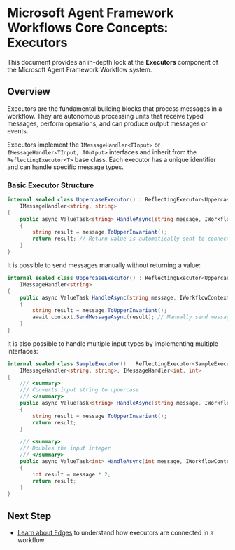 # Microsoft Agent Framework Workflows Core Concepts: Executors

This document provides an in-depth look at the **Executors** component of the Microsoft Agent Framework Workflow system.

## Overview

Executors are the fundamental building blocks that process messages in a workflow. They are autonomous processing units that receive typed messages, perform operations, and can produce output messages or events.


Executors implement the `IMessageHandler<TInput>` or `IMessageHandler<TInput, TOutput>` interfaces and inherit from the `ReflectingExecutor<T>` base class. Each executor has a unique identifier and can handle specific message types.

### Basic Executor Structure

```csharp
internal sealed class UppercaseExecutor() : ReflectingExecutor<UppercaseExecutor>("UppercaseExecutor"), 
    IMessageHandler<string, string>
{
    public async ValueTask<string> HandleAsync(string message, IWorkflowContext context)
    {
        string result = message.ToUpperInvariant();
        return result; // Return value is automatically sent to connected executors
    }
}
```

It is possible to send messages manually without returning a value:

```csharp
internal sealed class UppercaseExecutor() : ReflectingExecutor<UppercaseExecutor>("UppercaseExecutor"), 
    IMessageHandler<string>
{
    public async ValueTask HandleAsync(string message, IWorkflowContext context)
    {
        string result = message.ToUpperInvariant();
        await context.SendMessageAsync(result); // Manually send messages to connected executors
    }
}
```

It is also possible to handle multiple input types by implementing multiple interfaces:

```csharp
internal sealed class SampleExecutor() : ReflectingExecutor<SampleExecutor>("SampleExecutor"), 
    IMessageHandler<string, string>, IMessageHandler<int, int>
{
    /// <summary>
    /// Converts input string to uppercase
    /// </summary>
    public async ValueTask<string> HandleAsync(string message, IWorkflowContext context)
    {
        string result = message.ToUpperInvariant();
        return result;
    }

    /// <summary>
    /// Doubles the input integer
    /// </summary>
    public async ValueTask<int> HandleAsync(int message, IWorkflowContext context)
    {
        int result = message * 2;
        return result;
    }
}
```



## Next Step

- [Learn about Edges](./edges.md) to understand how executors are connected in a workflow.
